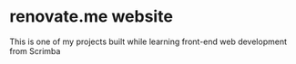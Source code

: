 # renovate.me website
 This is one of my projects built while learning front-end web development from Scrimba
